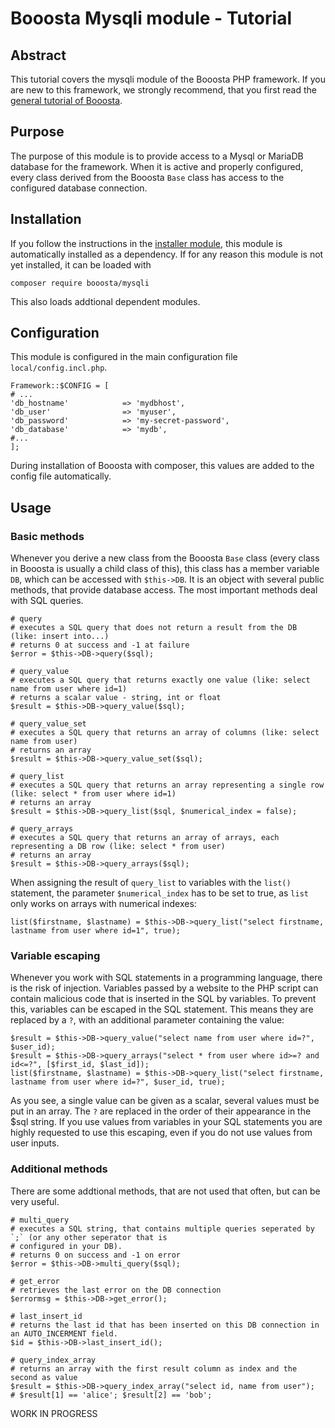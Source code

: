 # Booosta Mysqli module - Tutorial

## Abstract

This tutorial covers the mysqli module of the Booosta PHP framework. If you are new to this framework, we strongly
recommend, that you first read the [general tutorial of Booosta](https://github.com/buzanits/booosta-installer/blob/master/tutorial/tutorial.md).

## Purpose

The purpose of this module is to provide access to a Mysql or MariaDB database for the framework. When it is active and 
properly configured, every class derived from the Booosta `Base` class has access to the configured database connection.

## Installation

If you follow the instructions in the [installer module](https://github.com/buzanits/booosta-installer), this module is 
automatically installed as a dependency. If for any reason this module is not yet installed, it can be loaded with

```
composer require booosta/mysqli
```

This also loads addtional dependent modules.

## Configuration

This module is configured in the main configuration file `local/config.incl.php`.

```
Framework::$CONFIG = [
# ...
'db_hostname'            => 'mydbhost',
'db_user'                => 'myuser',
'db_password'            => 'my-secret-password',
'db_database'            => 'mydb',
#...
];
```
During installation of Booosta with composer, this values are added to the config file automatically.

## Usage

### Basic methods

Whenever you derive a new class from the Booosta `Base` class (every class in Booosta is usually a child
class of this), this class has a member variable `DB`, which can be accessed with `$this->DB`. It is an
object with several public methods, that provide database access. The most important methods deal with
SQL queries.

```
# query
# executes a SQL query that does not return a result from the DB (like: insert into...)
# returns 0 at success and -1 at failure
$error = $this->DB->query($sql);

# query_value
# executes a SQL query that returns exactly one value (like: select name from user where id=1)
# returns a scalar value - string, int or float
$result = $this->DB->query_value($sql);

# query_value_set
# executes a SQL query that returns an array of columns (like: select name from user)
# returns an array
$result = $this->DB->query_value_set($sql);

# query_list
# executes a SQL query that returns an array representing a single row (like: select * from user where id=1)
# returns an array
$result = $this->DB->query_list($sql, $numerical_index = false);

# query_arrays
# executes a SQL query that returns an array of arrays, each representing a DB row (like: select * from user)
# returns an array
$result = $this->DB->query_arrays($sql);
```

When assigning the result of `query_list` to variables with the `list()` statement, the parameter `$numerical_index` 
has to be set to true, as `list` only works on arrays with numerical indexes:

```
list($firstname, $lastname) = $this->DB->query_list("select firstname, lastname from user where id=1", true);
```

### Variable escaping

Whenever you work with SQL statements in a programming language, there is the risk of injection. Variables passed
by a website to the PHP script can contain malicious code that is inserted in the SQL by variables. To prevent this,
variables can be escaped in the SQL statement. This means they are replaced by a `?`, with an additional parameter
containing the value:
```
$result = $this->DB->query_value("select name from user where id=?", $user_id);
$result = $this->DB->query_arrays("select * from user where id>=? and id<=?", [$first_id, $last_id]);
list($firstname, $lastname) = $this->DB->query_list("select firstname, lastname from user where id=?", $user_id, true);
```
As you see, a single value can be given as a scalar, several values must be put in an array. The `?` are
replaced in the order of their appearance in the $sql string. If you use values from variables in your SQL 
statements you are highly requested to use this escaping, even if you do not use values from user inputs.

### Additional methods

There are some addtional methods, that are not used that often, but can be very useful.

```
# multi_query
# executes a SQL string, that contains multiple queries seperated by `;` (or any other seperator that is
# configured in your DB).
# returns 0 on success and -1 on error
$error = $this->DB->multi_query($sql);

# get_error
# retrieves the last error on the DB connection
$errormsg = $this->DB->get_error();

# last_insert_id
# returns the last id that has been inserted on this DB connection in an AUTO_INCERMENT field.
$id = $this->DB->last_insert_id();

# query_index_array
# returns an array with the first result column as index and the second as value
$result = $this->DB->query_index_array("select id, name from user");
# $result[1] == 'alice'; $result[2] == 'bob';
```

WORK IN PROGRESS
